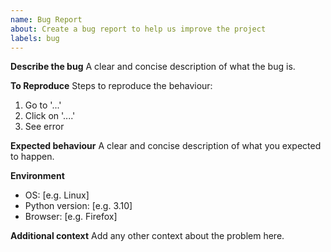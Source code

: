 ```yaml
---
name: Bug Report
about: Create a bug report to help us improve the project
labels: bug
---
```


**Describe the bug**
A clear and concise description of what the bug is.

**To Reproduce**
Steps to reproduce the behaviour:
1. Go to '...'
2. Click on '....'
3. See error

**Expected behaviour**
A clear and concise description of what you expected to happen.

**Environment**
 - OS: [e.g. Linux]
 - Python version: [e.g. 3.10]
 - Browser: [e.g. Firefox]

**Additional context**
Add any other context about the problem here.
